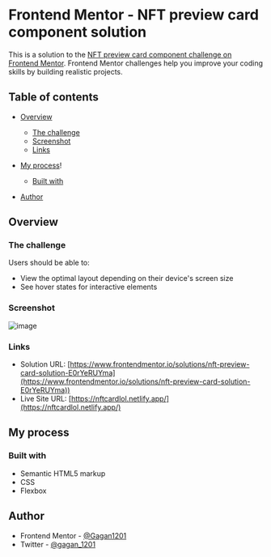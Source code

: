 # Frontend Mentor - NFT preview card component solution

This is a solution to the [NFT preview card component challenge on Frontend Mentor](https://www.frontendmentor.io/challenges/nft-preview-card-component-SbdUL_w0U). Frontend Mentor challenges help you improve your coding skills by building realistic projects. 

## Table of contents

- [Overview](#overview)
  - [The challenge](#the-challenge)
  - [Screenshot](#screenshot)
  - [Links](#links)
- [My process](#my-process)!

  - [Built with](#built-with)
- [Author](#author)

## Overview

### The challenge

Users should be able to:

- View the optimal layout depending on their device's screen size
- See hover states for interactive elements

### Screenshot

![image](https://github.com/Gagan1201/NFTcard/assets/154924375/15dad41a-72d1-4f4c-a82e-bbed8e433d60)

### Links

- Solution URL: [https://www.frontendmentor.io/solutions/nft-preview-card-solution-E0rYeRUYma](https://www.frontendmentor.io/solutions/nft-preview-card-solution-E0rYeRUYma))
- Live Site URL: [https://nftcardlol.netlify.app/](https://nftcardlol.netlify.app/)

## My process

### Built with

- Semantic HTML5 markup
- CSS 
- Flexbox

## Author
- Frontend Mentor - [@Gagan1201](https://www.frontendmentor.io/profile/Gagan1201)
- Twitter - [@gagan_1201](https://twitter.com/gagan_1201)
